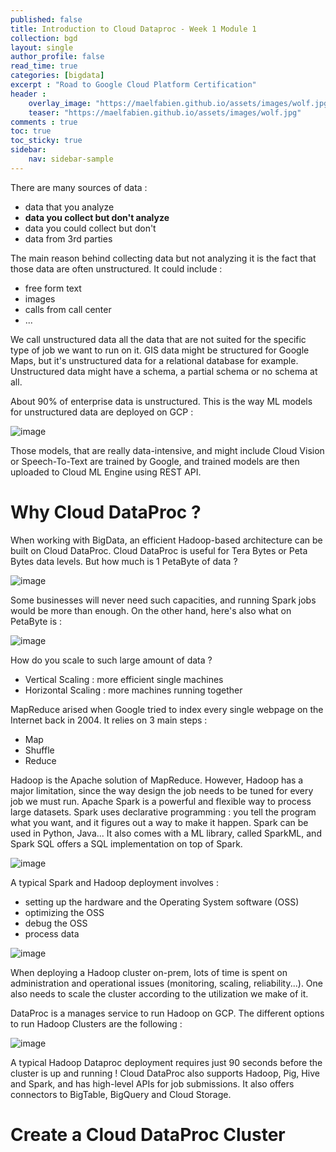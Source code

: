 ```yaml
---
published: false
title: Introduction to Cloud Dataproc - Week 1 Module 1
collection: bgd
layout: single
author_profile: false
read_time: true
categories: [bigdata]
excerpt : "Road to Google Cloud Platform Certification"
header :
    overlay_image: "https://maelfabien.github.io/assets/images/wolf.jpg"
    teaser: "https://maelfabien.github.io/assets/images/wolf.jpg"
comments : true
toc: true
toc_sticky: true
sidebar:
    nav: sidebar-sample
---
```


There are many sources of data :
- data that you analyze
- **data you collect but don't analyze**
- data you could collect but don't 
- data from 3rd parties

The main reason behind collecting data but not analyzing it is the fact that those data are often unstructured. It could include :
- free form text
- images
- calls from call center
- ...

We call unstructured data all the data that are not suited for the specific type of job we want to run on it. GIS data might be structured for Google Maps, but it's unstructured data for a relational database for example. Unstructured data might have a schema, a partial schema or no schema at all.

About 90% of enterprise data is unstructured. This is the way ML models for unstructured data are deployed on GCP :

![image](https://maelfabien.github.io/assets/images/gcp_152.png)

Those models, that are really data-intensive, and might include Cloud Vision or Speech-To-Text are trained by Google, and trained models are then uploaded to Cloud ML Engine using REST API.

# Why Cloud DataProc ?

When working with BigData, an efficient Hadoop-based architecture can be built on Cloud DataProc. Cloud DataProc is useful for Tera Bytes or Peta Bytes data levels. But how much is 1 PetaByte of data ?

![image](https://maelfabien.github.io/assets/images/gcp_153.png)

Some businesses will never need such capacities, and running Spark jobs would be more than enough. On the other hand, here's also what on PetaByte is :

![image](https://maelfabien.github.io/assets/images/gcp_154.png)

How do you scale to such large amount of data ?
- Vertical Scaling : more efficient single machines
- Horizontal Scaling : more machines running together

MapReduce arised when Google tried to index every single webpage on the Internet back in 2004.  It relies on 3 main steps :
- Map
- Shuffle 
- Reduce

Hadoop is the Apache solution of MapReduce. However, Hadoop has a major limitation, since the way design the job needs to be tuned for every job we must run. Apache Spark is a powerful and flexible way to process large datasets. Spark uses declarative programming : you tell the program what you want, and it figures out a way to make it happen. Spark can be used in Python, Java... It also comes with a ML library, called SparkML, and Spark SQL offers a SQL implementation on top of Spark.

![image](https://maelfabien.github.io/assets/images/gcp_155.png)

A typical Spark and Hadoop deployment involves :
- setting up the hardware and the Operating System software (OSS)
- optimizing the OSS
- debug the OSS
- process data

![image](https://maelfabien.github.io/assets/images/gcp_156.png)

When deploying a Hadoop cluster on-prem, lots of time is spent on administration and operational issues (monitoring, scaling, reliability...). One also needs to scale the cluster according to the utilization we make of it. 

DataProc is a manages service to run Hadoop on GCP. The different options to run Hadoop Clusters are the following :

![image](https://maelfabien.github.io/assets/images/gcp_157.png)

A typical Hadoop Dataproc deployment requires just 90 seconds before the cluster is up and running ! Cloud DataProc also supports Hadoop, Pig, Hive and Spark, and has high-level APIs for job submissions. It also offers connectors to BigTable, BigQuery and Cloud Storage.

# Create a Cloud DataProc Cluster


